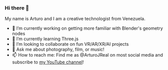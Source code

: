 ### Hi there 👋

My name is Arturo and I am a creative technologist from Venezuela.

- 🔭 I’m currently working on getting more familiar with Blender's geometry nodes
- 🌱 I’m currently learning Three.js
- 👯 I’m looking to collaborate on fun VR/AR/XR/AI projects
- 💬 Ask me about photography, film, or music! 
- 📫 How to reach me: Find me as @ArturoJReal on most social media and subscribe to [my YouTube channel](https://www.youtube.com/c/ArturoJReal)!
